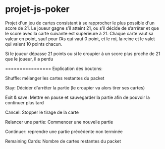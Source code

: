 # projet-js-poker
Projet d'un jeu de cartes consistant à se rapprocher le plus possible d'un score de 21.
Le joueur gagne s’il atteint 21, ou s’il décide de s’arrêter et que le score avec la carte suivante est supérieure à 21. Chaque carte vaut sa valeur en point, sauf pour l’As qui vaut 0 point, et le roi, la reine et le valet qui valent 10 points chacun.

Si le joueur dépasse 21 points ou si le croupier à un score plus proche de 21 que le joueur, il a perdu


================
Explication des boutons:

Shuffle: mélanger les cartes restantes du packet

Stay: Décider d'arrêter la partie (le croupier va alors tirer ses cartes)

Exit & save: Mettre en pause et sauvegarder la partie afin de pouvoir la continuer plus tard

Cancel: Stopper le tirage de la carte

Relancer une partie: Commencer une nouvelle partie

Continuer: reprendre une partie précédente non terminée

Remaining Cards: Nombre de cartes restantes du packet
